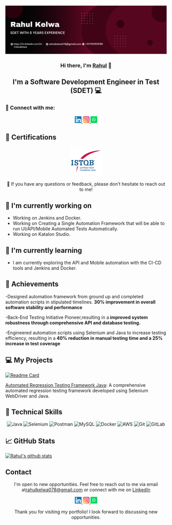 <p align="center">
  <a href="https://in.linkedin.com/in/rahulkelwa" target="_blank" rel="noreferrer">
    <img src="https://raw.githubusercontent.com/RahulKelwaSDET/RahulKelwaSDET.github.io/master/images/banner.png" alt="My banner">
  </a>
</p>

<h3 align="center">Hi there, I'm <a href="https://in.linkedin.com/in/rahulkelwa" target="_blank" rel="noreferrer">Rahul</a> 👋</h3>

<h2 align="center">I'm a Software Development Engineer in Test (SDET) 💻</h2>

### 🤝 Connect with me:

<p align="center">
  <a href="https://in.linkedin.com/in/rahulkelwa/">
    <img src="https://raw.githubusercontent.com/RahulKelwaSDET/RahulKelwaSDET.github.io/master/images/linkedin.svg" alt="Rahul Kelwa | LinkedIn" width="21px"/>
  </a>
  <a href="https://www.instagram.com/rahulkelwa_">
    <img src="https://raw.githubusercontent.com/RahulKelwaSDET/RahulKelwaSDET.github.io/master/images/instagram.svg" alt="Rahul  | Instagram" width="21px"/>
  </a>
  <a href="https://wa.link/h6j5do">
    <img src="https://raw.githubusercontent.com/RahulKelwaSDET/RahulKelwaSDET.github.io/master/images/whatsapp.png" alt="Rahul | Whatsapp" width="21px"/>
  </a>
</p>
  
## 🥇 Certifications
<p align="center">
  <img src="https://raw.githubusercontent.com/RahulKelwaSDET/RahulKelwaSDET.github.io/master/images/ISTQB.png" alt="Rahul | ISTQB" width="100 px"/>
 
</p>

<p align="center">💬 If you have any questions or feedback, please don't hesitate to reach out to me!</p>

## 🔭 I'm currently working on

- Working on Jenkins and Docker.
- Working on Creating a Single Automation Framework that will be able to run UI/API/Mobile Automated Tests Automatically. 
- Working on Katalon Studio.
<!-- <p align="center">    
<img src="https://raw.githubusercontent.com/RahulKelwaSDET/RahulKelwaSDET.github.io/master/images/postmanproject.jpg" alt="Rahul | Whatsapp" width="500px"/> </p> -->

## 🌱 I'm currently learning

- I am currently exploring the API and Mobile automation with the CI-CD tools and Jenkins and Docker.


## 🥇 Achievements

-Designed automation framework from ground up and completed automation scripts in stipulated timelines.
<b>30% improvement in overall software stability and performance</b>

-Back-End Testing Initiative Pioneer,resulting in a<b> improved system robustness through comprehensive API and database testing. </b>

-Engineered automation scripts using Selenium and Java to increase testing
efficiency, resulting in a<b> 40% reduction in manual testing time and a 25% increase
in test coverage</b>


<!-- ## 💻 Framework WalkThrough
[![Test Automation Framework Video](https://raw.githubusercontent.com/RahulKelwaSDET/RahulKelwaSDET.github.io/master/images/thumbnail.jpg)](https://youtu.be/BCaqX6XCKhw) -->

## 💻 My Projects 

[![Readme Card](https://github-readme-stats.vercel.app/api/pin/?username=RahulKelwaSDET&repo=DemoblaseSelenium)](https://github.com/RahulKelwaSDET/DemoblaseSelenium)

[Automated Regression Testing Framework Java](https://github.com/RahulKelwaSDET/): A comprehensive automated regression testing framework developed using Selenium WebDriver and Java.




## 💼 Technical Skills

<p align="center">
  <img src="https://img.shields.io/badge/Java-007396?style=for-the-badge&logo=java&logoColor=white" alt="Java">
  <img src="https://img.shields.io/badge/Selenium-43B02A?style=for-the-badge&logo=selenium&logoColor=white" alt="Selenium">
  <img src="https://img.shields.io/badge/Postman-FF6C37?style=for-the-badge&logo=postman&logoColor=white" alt="Postman">
  <img src="https://img.shields.io/badge/MySQL-4479A1?style=for-the-badge&logo=mysql&logoColor=white" alt="MySQL">
   <img src="https://img.shields.io/badge/Docker-2496ED?style=for-the-badge&logo=docker&logoColor=white" alt="Docker">
  <img src="https://img.shields.io/badge/AWS-232F3E?style=for-the-badge&logo=amazon-aws&logoColor=white" alt="AWS">
   <img src="https://img.shields.io/badge/Git-F05032?style=for-the-badge&logo=git&logoColor=white" alt="Git">
  <img src="https://img.shields.io/badge/GitLab-FCA121?style=for-the-badge&logo=gitlab&logoColor=white" alt="GitLab">
</p>

## 📈 GitHub Stats 

[![Rahul's github stats](https://github-readme-stats.vercel.app/api?username=RahulKelwaSDET)](https://github.com/RahulKelwaSDET)


## Contact

<p align="center">I'm open to new opportunities. Feel free to reach out to me via email at<a href="mailto:rahulkelwa078@gmail.com">rahulkelwa078@gmail.com</a> or connect with me on <a href="https://in.linkedin.com/in/rahulkelwa">LinkedIn</a></p>

<p align="center">
  <a href="https://in.linkedin.com/in/rahulkelwa/">
    <img src="https://raw.githubusercontent.com/RahulKelwaSDET/RahulKelwaSDET.github.io/master/images/linkedin.svg" alt="Rahul Kelwa | LinkedIn" width="21px"/>
  </a>
  <a href="https://www.instagram.com/rahulkelwa_">
    <img src="https://raw.githubusercontent.com/RahulKelwaSDET/RahulKelwaSDET.github.io/master/images/instagram.svg" alt="Rahul | Instagram" width="21px"/>
  </a>
  <a href="https://wa.link/h6j5do">
    <img src="https://raw.githubusercontent.com/RahulKelwaSDET/RahulKelwaSDET.github.io/master/images/whatsapp.png" alt="Rahul | Whatsapp" width="21px"/>
  </a>
</p>
  

<p align="center">Thank you for visiting my portfolio! I look forward to discussing new opportunities.</p>
